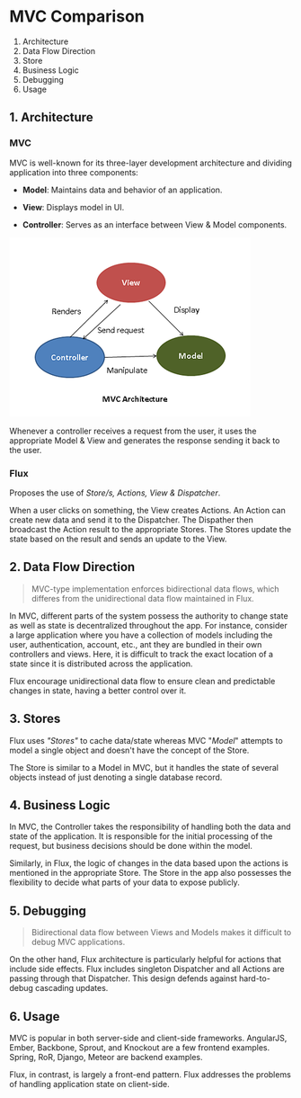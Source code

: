# MVC Comparison

1. Architecture
2. Data Flow Direction
3. Store
4. Business Logic
5. Debugging
6. Usage

## 1. Architecture

### MVC

MVC is well-known for its three-layer development architecture and dividing application into three components:

* __Model__: Maintains data and behavior of an application.

* __View__: Displays model in UI.

* __Controller__: Serves as an interface between View & Model components.

![mvc](./mvc.webp)

Whenever a controller receives a request from the user, it uses the appropriate Model & View and generates the response sending it back to the user.

### Flux

Proposes the use of _Store/s, Actions, View & Dispatcher_.

When a user clicks on something, the View creates Actions. An Action can create new data and send it to the Dispatcher. The Dispather then broadcast the Action result to the appropriate Stores. The Stores update the state based on the result and sends an update to the View.

## 2. Data Flow Direction

> MVC-type implementation enforces bidirectional data flows, which differes from the unidirectional data flow maintained in Flux.

In MVC, different parts of the system possess the authority to change state as well as state is decentralized throughout the app. For instance, consider a large application where you have a collection of models including the user, authentication, account, etc., ant they are bundled in their own controllers and views. Here, it is difficult to track the exact location of a state since it is distributed across the application.

Flux encourage unidirectional data flow to ensure clean and predictable changes in state, having a better control over it.

## 3. Stores

Flux uses _"Stores"_ to cache data/state whereas MVC "_Model_" attempts to model a single object and doesn't have the concept of the Store.

The Store is similar to a Model in MVC, but it handles the state of several objects instead of just denoting a single database record.

## 4. Business Logic

In MVC, the Controller takes the responsibility of handling both the data and state of the application. It is responsible for the initial processing of the request, but business decisions should be done within the model.

Similarly, in Flux, the logic of changes in the data based upon the actions is mentioned in the appropriate Store. The Store in the app also possesses the flexibility to decide what parts of your data to expose publicly.

## 5. Debugging

> Bidirectional data flow between Views and Models makes it difficult to debug MVC applications.

On the other hand, Flux architecture is particularly helpful for actions that include side effects. Flux includes singleton Dispatcher and all Actions are passing through that Dispatcher. This design defends against hard-to-debug cascading updates.

## 6. Usage

MVC is popular in both server-side and client-side frameworks. AngularJS, Ember, Backbone, Sprout, and Knockout are a few frontend examples. Spring, RoR, Django, Meteor are backend examples.

Flux, in contrast, is largely a front-end pattern. Flux addresses the problems of handling application state on client-side.
